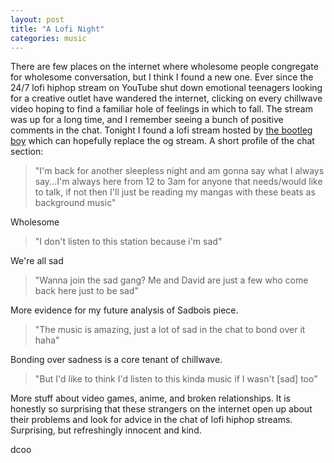 ```yaml
---
layout: post
title: "A Lofi Night"
categories: music
---
```


There are few places on the internet where wholesome people congregate for wholesome conversation, but I think I found a new one. Ever since the 24/7 lofi hiphop stream on YouTube shut down emotional teenagers looking for a creative outlet have wandered the internet, clicking on every chillwave video hoping to find a familiar hole of feelings in which to fall. The stream was up for a long time, and I remember seeing a bunch of positive comments in the chat. Tonight I found a lofi stream hosted by [the bootleg boy](https://www.youtube.com/channel/UC0fiLCwTmAukotCXYnqfj0A) which can hopefully replace the og stream. A short profile of the chat section:

> "I'm back for another sleepless night and am gonna say what I always say...I'm always here from 12 to 3am for anyone that needs/would like to talk, if not then I'll just be reading my mangas with these beats as background music"

Wholesome

> "I don't listen to this station because i'm sad"

We're all sad

> "Wanna join the sad gang? Me and David are just a few who come back here just to be sad"

More evidence for my future analysis of Sadbois piece.

> "The music is amazing, just a lot of sad in the chat to bond over it haha"

Bonding over sadness is a core tenant of chillwave.

> "But I'd like to think I'd listen to this kinda music if I wasn't [sad] too"

More stuff about video games, anime, and broken relationships. It is honestly so surprising that these strangers on the internet open up about their problems and look for advice in the chat of lofi hiphop streams. Surprising, but refreshingly innocent and kind.

dcoo
